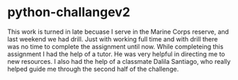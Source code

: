 # python-challangev2
This work is turned in late becuase I serve in the Marine Corps reserve, and last weekend we had drill. Just with working full time and with drill there was no time to complete the assignment until now. 
While completeing this assignment I had the help of a tutor. He was very helpful in directing me to new resources. I also had the help of a classmate Dalila Santiago, who really helped guide me through the second half of the challenge.
